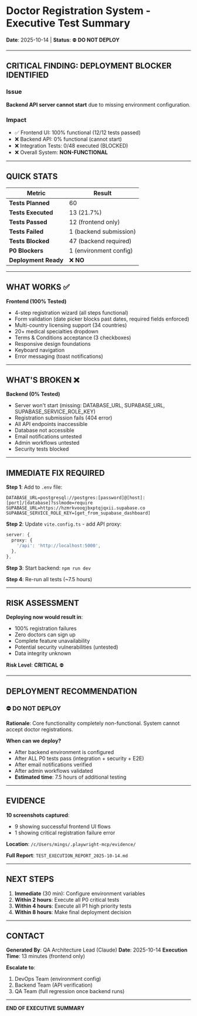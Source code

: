 # Doctor Registration System - Executive Test Summary
**Date**: 2025-10-14 | **Status**: ⛔ **DO NOT DEPLOY**

---

## CRITICAL FINDING: DEPLOYMENT BLOCKER IDENTIFIED

### Issue
**Backend API server cannot start** due to missing environment configuration.

### Impact
- ✅ Frontend UI: 100% functional (12/12 tests passed)
- ❌ Backend API: 0% functional (cannot start)
- ❌ Integration Tests: 0/48 executed (BLOCKED)
- ❌ Overall System: **NON-FUNCTIONAL**

---

## QUICK STATS

| Metric | Result |
|--------|--------|
| **Tests Planned** | 60 |
| **Tests Executed** | 13 (21.7%) |
| **Tests Passed** | 12 (frontend only) |
| **Tests Failed** | 1 (backend submission) |
| **Tests Blocked** | 47 (backend required) |
| **P0 Blockers** | 1 (environment config) |
| **Deployment Ready** | ❌ **NO** |

---

## WHAT WORKS ✅

**Frontend (100% Tested)**
- 4-step registration wizard (all steps functional)
- Form validation (date picker blocks past dates, required fields enforced)
- Multi-country licensing support (34 countries)
- 20+ medical specialties dropdown
- Terms & Conditions acceptance (3 checkboxes)
- Responsive design foundations
- Keyboard navigation
- Error messaging (toast notifications)

---

## WHAT'S BROKEN ❌

**Backend (0% Tested)**
- Server won't start (missing: DATABASE_URL, SUPABASE_URL, SUPABASE_SERVICE_ROLE_KEY)
- Registration submission fails (404 error)
- All API endpoints inaccessible
- Database not accessible
- Email notifications untested
- Admin workflows untested
- Security tests blocked

---

## IMMEDIATE FIX REQUIRED

**Step 1**: Add to `.env` file:
```env
DATABASE_URL=postgresql://postgres:[password]@[host]:[port]/[database]?sslmode=require
SUPABASE_URL=https://hzmrkvooqjbxptqjqxii.supabase.co
SUPABASE_SERVICE_ROLE_KEY=[get_from_supabase_dashboard]
```

**Step 2**: Update `vite.config.ts` - add API proxy:
```typescript
server: {
  proxy: {
    '/api': 'http://localhost:5000',
  },
},
```

**Step 3**: Start backend: `npm run dev`

**Step 4**: Re-run all tests (~7.5 hours)

---

## RISK ASSESSMENT

**Deploying now would result in**:
- 100% registration failures
- Zero doctors can sign up
- Complete feature unavailability
- Potential security vulnerabilities (untested)
- Data integrity unknown

**Risk Level**: **CRITICAL** ⛔

---

## DEPLOYMENT RECOMMENDATION

### ⛔ **DO NOT DEPLOY**

**Rationale**: Core functionality completely non-functional. System cannot accept doctor registrations.

**When can we deploy?**
- After backend environment is configured
- After ALL P0 tests pass (integration + security + E2E)
- After email notifications verified
- After admin workflows validated
- **Estimated time**: 7.5 hours of additional testing

---

## EVIDENCE

**10 screenshots captured**:
- 9 showing successful frontend UI flows
- 1 showing critical registration failure error

**Location**: `/c/Users/mings/.playwright-mcp/evidence/`

**Full Report**: `TEST_EXECUTION_REPORT_2025-10-14.md`

---

## NEXT STEPS

1. **Immediate** (30 min): Configure environment variables
2. **Within 2 hours**: Execute all P0 critical tests
3. **Within 4 hours**: Execute all P1 high priority tests
4. **Within 8 hours**: Make final deployment decision

---

## CONTACT

**Generated By**: QA Architecture Lead (Claude)
**Date**: 2025-10-14
**Execution Time**: 13 minutes (frontend only)

**Escalate to**:
1. DevOps Team (environment config)
2. Backend Team (API verification)
3. QA Team (full regression once backend runs)

---

**END OF EXECUTIVE SUMMARY**
